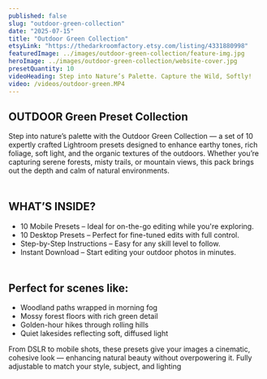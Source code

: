 ```yaml
---
published: false
slug: "outdoor-green-collection"
date: "2025-07-15"
title: "Outdoor Green Collection"
etsyLink: "https://thedarkroomfactory.etsy.com/listing/4331880998"
featuredImage: ../images/outdoor-green-collection/feature-img.jpg
heroImage: ../images/outdoor-green-collection/website-cover.jpg
presetQuantity: 10
videoHeading: Step into Nature’s Palette. Capture the Wild, Softly!
video: /videos/outdoor-green.MP4
---
```

## OUTDOOR Green Preset Collection

Step into nature’s palette with the Outdoor Green Collection — a set of 10 expertly crafted Lightroom presets designed to enhance earthy tones, rich foliage, soft light, and the organic textures of the outdoors. Whether you’re capturing serene forests, misty trails, or mountain views, this pack brings out the depth and calm of natural environments.

<div style="margin-top: 50px;"></div>

## WHAT’S INSIDE?
- 10 Mobile Presets – Ideal for on-the-go editing while you're exploring.
- 10 Desktop Presets – Perfect for fine-tuned edits with full control.
- Step-by-Step Instructions – Easy for any skill level to follow.
- Instant Download – Start editing your outdoor photos in minutes.

<div style="margin-top: 50px;"></div>

## Perfect for scenes like:
- Woodland paths wrapped in morning fog
- Mossy forest floors with rich green detail
- Golden-hour hikes through rolling hills
- Quiet lakesides reflecting soft, diffused light

From DSLR to mobile shots, these presets give your images a cinematic, cohesive look — enhancing natural beauty without overpowering it. Fully adjustable to match your style, subject, and lighting